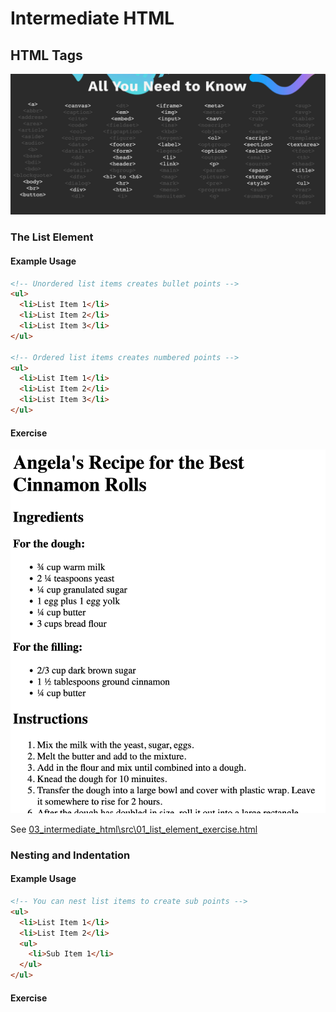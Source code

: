 # Intermediate HTML

## HTML Tags

![HTML Tags](../02_introduction_to_html/img/all_html_tags.png)

### The List Element

#### Example Usage

```html
<!-- Unordered list items creates bullet points -->
<ul>
  <li>List Item 1</li>
  <li>List Item 2</li>
  <li>List Item 3</li>
</ul>

<!-- Ordered list items creates numbered points -->
<ul>
  <li>List Item 1</li>
  <li>List Item 2</li>
  <li>List Item 3</li>
</ul>
```

#### Exercise

![01_Goal](./img/01_goal.png)

See [03_intermediate_html\src\01_list_element_exercise.html](./src/01_list_element_exercise.html)

### Nesting and Indentation

#### Example Usage

```html
<!-- You can nest list items to create sub points -->
<ul>
  <li>List Item 1</li>
  <li>List Item 2</li>
  <ul>
    <li>Sub Item 1</li>
  </ul>
</ul>
```

#### Exercise
